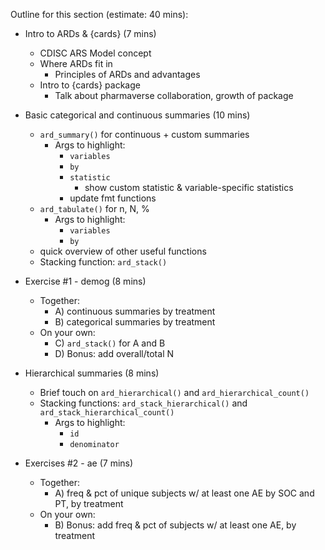 Outline for this section (estimate: 40 mins):

- Intro to ARDs & {cards} (7 mins)
  - CDISC ARS Model concept
  - Where ARDs fit in
    - Principles of ARDs and advantages
  - Intro to {cards} package
    - Talk about pharmaverse collaboration, growth of package

- Basic categorical and continuous summaries (10 mins)
  - `ard_summary()` for continuous + custom summaries
    - Args to highlight:
      - `variables`
      - `by`
      - `statistic`
        - show custom statistic & variable-specific statistics
      - update fmt functions
  - `ard_tabulate()` for n, N, %
    - Args to highlight:
      - `variables`
      - `by`
  - quick overview of other useful functions
  - Stacking function: `ard_stack()`
  
- Exercise #1 - demog (8 mins)
  - Together: 
    - A) continuous summaries by treatment
    - B) categorical summaries by treatment
  - On your own:
    - C) `ard_stack()` for A and B
    - D) Bonus: add overall/total N
  
- Hierarchical summaries (8 mins)
  - Brief touch on `ard_hierarchical()` and `ard_hierarchical_count()`
  - Stacking functions: `ard_stack_hierarchical()` and `ard_stack_hierarchical_count()`
    - Args to highlight:
      - `id`
      - `denominator`
      
- Exercises #2 - ae (7 mins)
  - Together:
    - A) freq & pct of unique subjects w/ at least one AE by SOC and PT, by treatment
  - On your own:
    - B) Bonus: add freq & pct of subjects w/ at least one AE, by treatment